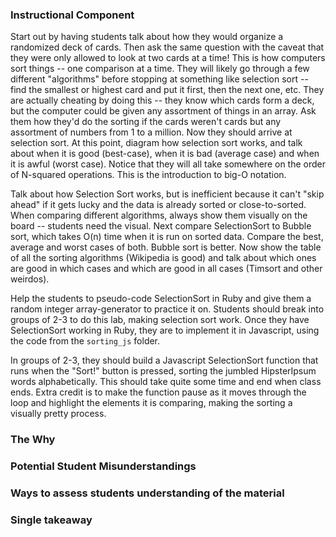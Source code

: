 ### Instructional Component

Start out by having students talk about how they would organize a randomized deck of cards. Then ask the same question with the caveat that they were only allowed to look at two cards at a time! This is how computers sort things -- one comparison at a time. They will likely go through a few different "algorithms" before stopping at something like selection sort -- find the smallest or highest card and put it first, then the next one, etc. They are actually cheating by doing this -- they know which cards form a deck, but the computer could be given any assortment of things in an array. Ask them how they'd do the sorting if the cards weren't cards but any assortment of numbers from 1 to a million. Now they should arrive at selection sort. At this point, diagram how selection sort works, and talk about when it is good (best-case), when it is bad (average case) and when it is awful (worst case). Notice that they will all take somewhere on the order of N-squared operations. This is the introduction to big-O notation.

Talk about how Selection Sort works, but is inefficient because it can't "skip ahead" if it gets lucky and the data is already sorted or close-to-sorted. When comparing different algorithms, always show them visually on the board -- students need the visual. Next compare SelectionSort to Bubble sort, which takes O(n) time when it is run on sorted data. Compare the best, average and worst cases of both. Bubble sort is better. Now show the table of all the sorting algorithms (Wikipedia is good) and talk about which ones are good in which cases and which are good in all cases (Timsort and other weirdos).

Help the students to pseudo-code SelectionSort in Ruby and give them a random integer array-generator to practice it on. Students should break into groups of 2-3 to do this lab, making selection sort work. Once they have SelectionSort working in Ruby, they are to implement it in Javascript, using the code from the `sorting_js` folder.

In groups of 2-3, they should build a Javascript SelectionSort function that runs when the "Sort!" button is pressed, sorting the jumbled HipsterIpsum words alphabetically. This should take quite some time and end when class ends. Extra credit is to make the function pause as it moves through the loop and highlight the elements it is comparing, making the sorting a visually pretty process.

### The Why

### Potential Student Misunderstandings

### Ways to assess students understanding of the material

### Single takeaway